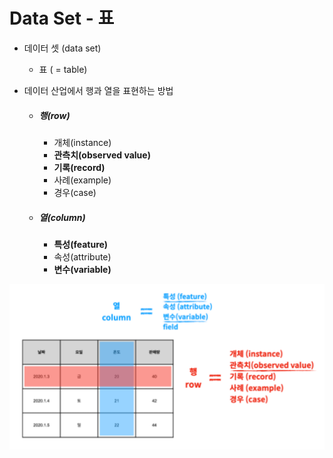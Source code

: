# Data Set - 표

- 데이터 셋 (data set)
  - 표 ( = table)



- 데이터 산업에서 행과 열을 표현하는 방법

  - ##### 행(row)

    - 개체(instance)
    - **관측치(observed  value)**
    - **기록(record)**
    - 사례(example)
    - 경우(case)

  - ##### 열(column)

    - **특성(feature)**
    - 속성(attribute)
    - **변수(variable)**



<img src="images/image-20200824201202679.png" alt="image-20200824201202679" style="zoom:150%;" />

